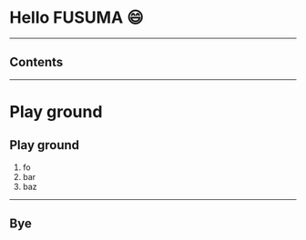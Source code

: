 # Hello FUSUMA 😄

---

## Contents

<!-- contents -->

---

# Play ground

## Play ground

1. fo
2. bar
3. baz

---

## Bye
